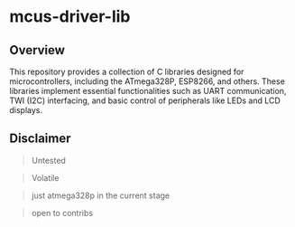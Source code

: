 # mcus-driver-lib

## Overview

This repository provides a collection of C libraries designed for microcontrollers, including the ATmega328P, ESP8266, and others.
These libraries implement essential functionalities such as UART communication,
TWI (I2C) interfacing, and basic control of peripherals like LEDs and LCD displays.

## Disclaimer

> Untested

> Volatile

> just atmega328p in the current stage

> open to contribs

